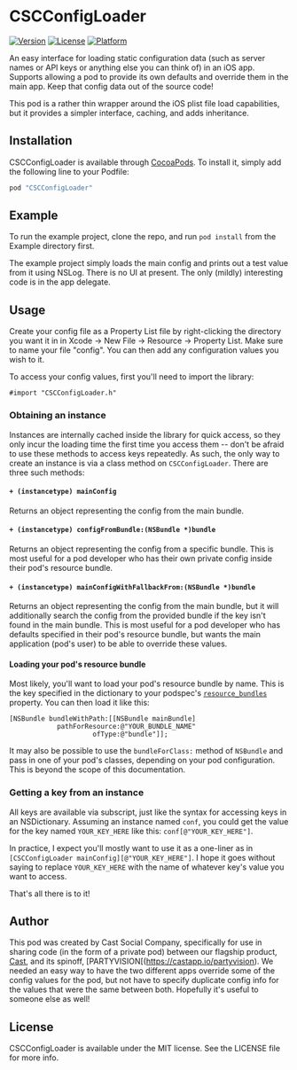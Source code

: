 # CSCConfigLoader

[![Version](https://img.shields.io/cocoapods/v/CSCConfigLoader.svg?style=flat)](http://cocoapods.org/pods/CSCConfigLoader)
[![License](https://img.shields.io/cocoapods/l/CSCConfigLoader.svg?style=flat)](http://cocoapods.org/pods/CSCConfigLoader)
[![Platform](https://img.shields.io/cocoapods/p/CSCConfigLoader.svg?style=flat)](http://cocoapods.org/pods/CSCConfigLoader)

An easy interface for loading static configuration data (such as server names or API keys or anything else you can think of) in an iOS app.  Supports allowing a pod to provide its own defaults and override them in the main app.  Keep that config data out of the source code!

This pod is a rather thin wrapper around the iOS plist file load capabilities, but it provides a simpler interface, caching, and adds inheritance.

## Installation

CSCConfigLoader is available through [CocoaPods](http://cocoapods.org). To install
it, simply add the following line to your Podfile:

```ruby
pod "CSCConfigLoader"
```

## Example

To run the example project, clone the repo, and run `pod install` from the Example directory first.

The example project simply loads the main config and prints out a test value from it using NSLog.  There is no UI at present.  The only (mildly) interesting code is in the app delegate.

## Usage

Create your config file as a Property List file by right-clicking the directory you want it in in Xcode -> New File -> Resource -> Property List.  Make sure to name your file "config".  You can then add any configuration values you wish to it.

To access your config values, first you'll need to import the library:

```
#import "CSCConfigLoader.h"
```

### Obtaining an instance

Instances are internally cached inside the library for quick access, so they only incur the loading time the first time you access them -- don't be afraid to use these methods to access keys repeatedly.  As such, the only way to create an instance is via a class method on `CSCConfigLoader`.  There are three such methods:

#### `+ (instancetype) mainConfig`
Returns an object representing the config from the main bundle.

#### `+ (instancetype) configFromBundle:(NSBundle *)bundle`
Returns an object representing the config from a specific bundle.  This is most useful for a pod developer who has their own private config inside their pod's resource bundle.

#### `+ (instancetype) mainConfigWithFallbackFrom:(NSBundle *)bundle`
Returns an object representing the config from the main bundle, but it will additionally search the config from the provided bundle if the key isn't found in the main bundle.  This is most useful for a pod developer who has defaults specified in their pod's resource bundle, but wants the main application (pod's user) to be able to override these values.

#### Loading your pod's resource bundle

Most likely, you'll want to load your pod's resource bundle by name.  This is the key specified in the dictionary to your podspec's [`resource_bundles`](http://guides.cocoapods.org/syntax/podspec.html#resource_bundles) property.  You can then load it like this:

```
[NSBundle bundleWithPath:[[NSBundle mainBundle]
            pathForResource:@"YOUR_BUNDLE_NAME"
                     ofType:@"bundle"]];
```

It may also be possible to use the `bundleForClass:` method of `NSBundle` and pass in one of your pod's classes, depending on your pod configuration.  This is beyond the scope of this documentation.

### Getting a key from an instance
All keys are available via subscript, just like the syntax for accessing keys in an NSDictionary.  Assuming an instance named `conf`, you could get the value for the key named `YOUR_KEY_HERE` like this: `conf[@"YOUR_KEY_HERE"]`.

In practice, I expect you'll mostly want to use it as a one-liner as in `[CSCConfigLoader mainConfig][@"YOUR_KEY_HERE"]`.  I hope it goes without saying to replace `YOUR_KEY_HERE` with the name of whatever key's value you want to access.

That's all there is to it!

## Author

This pod was created by Cast Social Company, specifically for use in sharing code (in the form of a private pod) between our flagship product, [Cast](https://castapp.io), and its spinoff, [PARTYVISION[(https://castapp.io/partyvision).  We needed an easy way to have the two different apps override some of the config values for the pod, but not have to specify duplicate config info for the values that were the same between both.  Hopefully it's useful to someone else as well!

## License

CSCConfigLoader is available under the MIT license. See the LICENSE file for more info.
